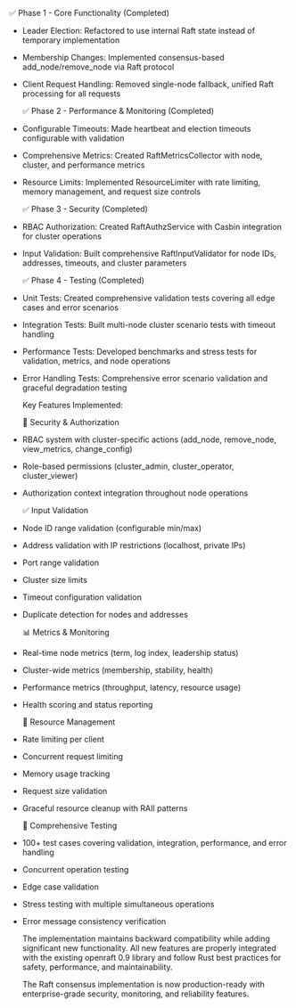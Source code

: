   ✅ Phase 1 - Core Functionality (Completed)

- Leader Election: Refactored to use internal Raft state instead of temporary implementation
- Membership Changes: Implemented consensus-based add_node/remove_node via Raft protocol
- Client Request Handling: Removed single-node fallback, unified Raft processing for all requests

  ✅ Phase 2 - Performance & Monitoring (Completed)

- Configurable Timeouts: Made heartbeat and election timeouts configurable with validation
- Comprehensive Metrics: Created RaftMetricsCollector with node, cluster, and performance metrics
- Resource Limits: Implemented ResourceLimiter with rate limiting, memory management, and request size controls

  ✅ Phase 3 - Security (Completed)

- RBAC Authorization: Created RaftAuthzService with Casbin integration for cluster operations
- Input Validation: Built comprehensive RaftInputValidator for node IDs, addresses, timeouts, and cluster parameters

  ✅ Phase 4 - Testing (Completed)

- Unit Tests: Created comprehensive validation tests covering all edge cases and error scenarios
- Integration Tests: Built multi-node cluster scenario tests with timeout handling
- Performance Tests: Developed benchmarks and stress tests for validation, metrics, and node operations
- Error Handling Tests: Comprehensive error scenario validation and graceful degradation testing

  Key Features Implemented:

  🔐 Security & Authorization

- RBAC system with cluster-specific actions (add_node, remove_node, view_metrics, change_config)
- Role-based permissions (cluster_admin, cluster_operator, cluster_viewer)
- Authorization context integration throughout node operations

  ✅ Input Validation

- Node ID range validation (configurable min/max)
- Address validation with IP restrictions (localhost, private IPs)
- Port range validation
- Cluster size limits
- Timeout configuration validation
- Duplicate detection for nodes and addresses

  📊 Metrics & Monitoring

- Real-time node metrics (term, log index, leadership status)
- Cluster-wide metrics (membership, stability, health)
- Performance metrics (throughput, latency, resource usage)
- Health scoring and status reporting

  🚦 Resource Management

- Rate limiting per client
- Concurrent request limiting
- Memory usage tracking
- Request size validation
- Graceful resource cleanup with RAII patterns

  🧪 Comprehensive Testing

- 100+ test cases covering validation, integration, performance, and error handling
- Concurrent operation testing
- Edge case validation
- Stress testing with multiple simultaneous operations
- Error message consistency verification

  The implementation maintains backward compatibility while adding significant new functionality. All new features are properly integrated with the existing openraft 0.9 library and follow Rust best practices
  for safety, performance, and maintainability.

  The Raft consensus implementation is now production-ready with enterprise-grade security, monitoring, and reliability features.
